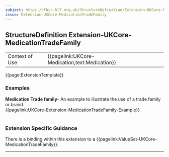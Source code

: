 ```yaml
---
subject: https://fhir.hl7.org.uk/StructureDefinition/Extension-UKCore-MedicationTradeFamily
issue: Extension-UKCore-MedicationTradeFamily
---
```

## StructureDefinition Extension-UKCore-MedicationTradeFamily

<table id="addToTranspose">
<tr><td>Context of Use</td>
<td>{{pagelink:UKCore-Medication,text:Medication}}</td>
</tr>
</table>

{{page:ExtensionTemplate}}

<div id="Examples" class="tabcontent">
  <h3>Examples</h3>
  <b>Medication Trade family</b>- An example to illustrate the use of a trade family or brand.<br>
  {{pagelink:UKCore-Extension-MedicationTradeFamily-Example}}
  <br><br>
</div>

<h3 id="guidance-medicationtradefamily">Extension Specific Guidance</h3>

There is a binding within this extension to a {{pagelink:ValueSet-UKCore-MedicationTradeFamily}}.

---